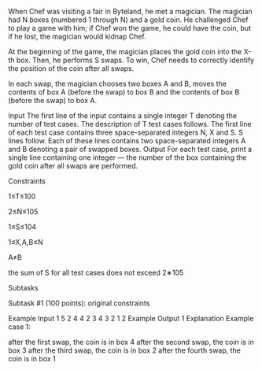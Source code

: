 When Chef was visiting a fair in Byteland, he met a magician. The magician had N boxes (numbered 1 through N) and a gold coin. He challenged Chef to play a game with him; if Chef won the game, he could have the coin, but if he lost, the magician would kidnap Chef.

At the beginning of the game, the magician places the gold coin into the X-th box. Then, he performs S swaps. To win, Chef needs to correctly identify the position of the coin after all swaps.

In each swap, the magician chooses two boxes A and B, moves the contents of box A (before the swap) to box B and the contents of box B (before the swap) to box A.

Input
The first line of the input contains a single integer T denoting the number of test cases. The description of T test cases follows.
The first line of each test case contains three space-separated integers N, X and S.
S lines follow. Each of these lines contains two space-separated integers A and B denoting a pair of swapped boxes.
Output
For each test case, print a single line containing one integer — the number of the box containing the gold coin after all swaps are performed.

Constraints

1≤T≤100

2≤N≤105

1≤S≤104

1≤X,A,B≤N

A≠B

the sum of S for all test cases does not exceed 2∗105

Subtasks

Subtask #1 (100 points): original constraints

Example Input
1
5 2 4
4 2
3 4
3 2
1 2
Example Output
1
Explanation
Example case 1:

after the first swap, the coin is in box 4
after the second swap, the coin is in box 3
after the third swap, the coin is in box 2
after the fourth swap, the coin is in box 1
